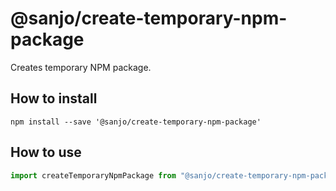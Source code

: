 # @sanjo/create-temporary-npm-package

Creates temporary NPM package.

## How to install

```
npm install --save '@sanjo/create-temporary-npm-package'
```

## How to use

```js
import createTemporaryNpmPackage from "@sanjo/create-temporary-npm-package"
```

